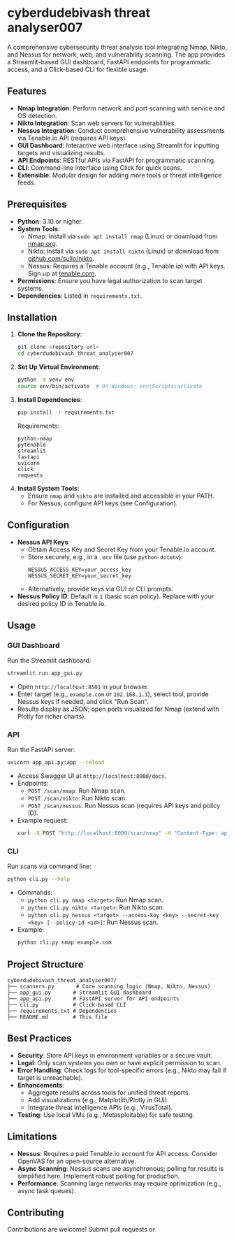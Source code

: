 # cyberdudebivash threat analyser007

A comprehensive cybersecurity threat analysis tool integrating Nmap, Nikto, and Nessus for network, web, and vulnerability scanning. The app provides a Streamlit-based GUI dashboard, FastAPI endpoints for programmatic access, and a Click-based CLI for flexible usage.

## Features
- **Nmap Integration**: Perform network and port scanning with service and OS detection.
- **Nikto Integration**: Scan web servers for vulnerabilities.
- **Nessus Integration**: Conduct comprehensive vulnerability assessments via Tenable.io API (requires API keys).
- **GUI Dashboard**: Interactive web interface using Streamlit for inputting targets and visualizing results.
- **API Endpoints**: RESTful APIs via FastAPI for programmatic scanning.
- **CLI**: Command-line interface using Click for quick scans.
- **Extensible**: Modular design for adding more tools or threat intelligence feeds.

## Prerequisites
- **Python**: 3.10 or higher.
- **System Tools**:
  - Nmap: Install via `sudo apt install nmap` (Linux) or download from [nmap.org](https://nmap.org).
  - Nikto: Install via `sudo apt install nikto` (Linux) or download from [github.com/sullo/nikto](https://github.com/sullo/nikto).
  - Nessus: Requires a Tenable account (e.g., Tenable.io) with API keys. Sign up at [tenable.com](https://www.tenable.com).
- **Permissions**: Ensure you have legal authorization to scan target systems.
- **Dependencies**: Listed in `requirements.txt`.

## Installation
1. **Clone the Repository**:
   ```bash
   git clone <repository-url>
   cd cyberdudebivash_threat_analyser007
   ```
2. **Set Up Virtual Environment**:
   ```bash
   python -m venv env
   source env/bin/activate  # On Windows: env\Scripts\activate
   ```
3. **Install Dependencies**:
   ```bash
   pip install -r requirements.txt
   ```
   Requirements:
   ```
   python-nmap
   pytenable
   streamlit
   fastapi
   uvicorn
   click
   requests
   ```
4. **Install System Tools**:
   - Ensure `nmap` and `nikto` are installed and accessible in your PATH.
   - For Nessus, configure API keys (see Configuration).

## Configuration
- **Nessus API Keys**:
  - Obtain Access Key and Secret Key from your Tenable.io account.
  - Store securely, e.g., in a `.env` file (use `python-dotenv`):
    ```env
    NESSUS_ACCESS_KEY=your_access_key
    NESSUS_SECRET_KEY=your_secret_key
    ```
  - Alternatively, provide keys via GUI or CLI prompts.
- **Nessus Policy ID**: Default is `1` (basic scan policy). Replace with your desired policy ID in Tenable.io.

## Usage
### GUI Dashboard
Run the Streamlit dashboard:
```bash
streamlit run app_gui.py
```
- Open `http://localhost:8501` in your browser.
- Enter target (e.g., `example.com` or `192.168.1.1`), select tool, provide Nessus keys if needed, and click "Run Scan".
- Results display as JSON; open ports visualized for Nmap (extend with Plotly for richer charts).

### API
Run the FastAPI server:
```bash
uvicorn app_api.py:app --reload
```
- Access Swagger UI at `http://localhost:8000/docs`.
- Endpoints:
  - `POST /scan/nmap`: Run Nmap scan.
  - `POST /scan/nikto`: Run Nikto scan.
  - `POST /scan/nessus`: Run Nessus scan (requires API keys and policy ID).
- Example request:
  ```bash
  curl -X POST "http://localhost:8000/scan/nmap" -H "Content-Type: application/json" -d '{"target":"example.com"}'
  ```

### CLI
Run scans via command line:
```bash
python cli.py --help
```
- Commands:
  - `python cli.py nmap <target>`: Run Nmap scan.
  - `python cli.py nikto <target>`: Run Nikto scan.
  - `python cli.py nessus <target> --access-key <key> --secret-key <key> [--policy-id <id>]`: Run Nessus scan.
- Example:
  ```bash
  python cli.py nmap example.com
  ```

## Project Structure
```
cyberdudebivash_threat_analyser007/
├── scanners.py       # Core scanning logic (Nmap, Nikto, Nessus)
├── app_gui.py       # Streamlit GUI dashboard
├── app_api.py       # FastAPI server for API endpoints
├── cli.py           # Click-based CLI
├── requirements.txt # Dependencies
├── README.md        # This file
```

## Best Practices
- **Security**: Store API keys in environment variables or a secure vault.
- **Legal**: Only scan systems you own or have explicit permission to scan.
- **Error Handling**: Check logs for tool-specific errors (e.g., Nikto may fail if target is unreachable).
- **Enhancements**:
  - Aggregate results across tools for unified threat reports.
  - Add visualizations (e.g., Matplotlib/Plotly in GUI).
  - Integrate threat intelligence APIs (e.g., VirusTotal).
- **Testing**: Use local VMs (e.g., Metasploitable) for safe testing.

## Limitations
- **Nessus**: Requires a paid Tenable.io account for API access. Consider OpenVAS for an open-source alternative.
- **Async Scanning**: Nessus scans are asynchronous; polling for results is simplified here. Implement robust polling for production.
- **Performance**: Scanning large networks may require optimization (e.g., async task queues).

## Contributing
Contributions are welcome! Submit pull requests or